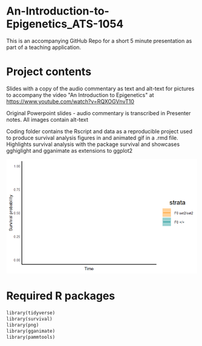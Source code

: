 # An-Introduction-to-Epigenetics_ATS-1054

This is an accompanying GitHub Repo for a short 5 minute presentation as part of a teaching application.

# Project contents

Slides with a copy of the audio commentary as text and alt-text for pictures to accompany the video "An Introduction to Epigenetics" at https://www.youtube.com/watch?v=RQXOGVnvT10

Original Powerpoint slides - audio commentary is transcribed in Presenter notes. All images contain alt-text

Coding folder contains the Rscript and data as a reproducible project used to produce survival analysis figures in and animated gif in a .rmd file. Highlights survival analysis with the package survival and showcases gghiglight and gganimate as extensions to ggplot2

![](https://github.com/Philip-Leftwich/An-Introduction-to-Epigenetics_ATS-1054/blob/main/coding/img/figure1.gif)

# Required R packages

```
library(tidyverse)
library(survival)
library(png)
library(gganimate)
library(pammtools)

```
